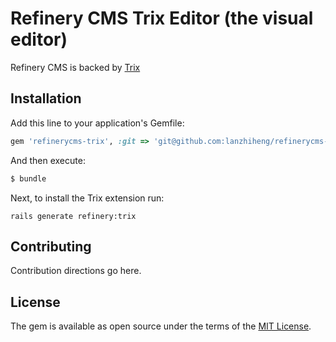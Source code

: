 # Refinery CMS Trix Editor (the visual editor)
Refinery CMS is backed by [Trix](https://github.com/basecamp/trix)

## Installation
Add this line to your application's Gemfile:

```ruby
gem 'refinerycms-trix', :git => 'git@github.com:lanzhiheng/refinerycms-trix.git'
```

And then execute:

```bash
$ bundle
```

Next, to install the Trix  extension run:

```
rails generate refinery:trix
```

## Contributing
Contribution directions go here.

## License
The gem is available as open source under the terms of the [MIT License](https://opensource.org/licenses/MIT).
